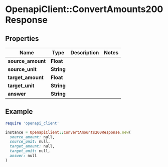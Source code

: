 # OpenapiClient::ConvertAmounts200Response

## Properties

| Name | Type | Description | Notes |
| ---- | ---- | ----------- | ----- |
| **source_amount** | **Float** |  |  |
| **source_unit** | **String** |  |  |
| **target_amount** | **Float** |  |  |
| **target_unit** | **String** |  |  |
| **answer** | **String** |  |  |

## Example

```ruby
require 'openapi_client'

instance = OpenapiClient::ConvertAmounts200Response.new(
  source_amount: null,
  source_unit: null,
  target_amount: null,
  target_unit: null,
  answer: null
)
```

